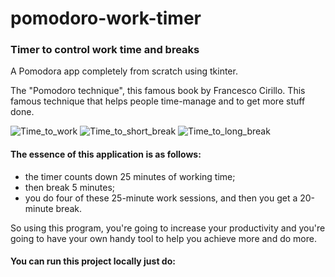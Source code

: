 # pomodoro-work-timer
### Timer to control work time and breaks

A Pomodora app completely from scratch using tkinter.

The "Pomodoro technique", this famous book by Francesco Cirillo.
This famous technique that helps people time-manage and to get more stuff done.

![Time_to_work](https://user-images.githubusercontent.com/99026818/175918141-2a6da4bd-6423-4c44-a3c8-c6f30bdb77ed.jpg)
![Time_to_short_break](https://user-images.githubusercontent.com/99026818/175918145-c5b4a93d-88e9-4da2-86cb-25675e634322.jpg)
![Time_to_long_break](https://user-images.githubusercontent.com/99026818/175918146-e92374f2-34ea-4f4b-b19c-2da51859654c.jpg)

#### The essence of this application is as follows:
- the timer counts down 25 minutes of working time;
- then break 5 minutes;
- you do four of these 25-minute work sessions, and then you get a 20-minute break.

So using this program, you're going to increase your productivity and you're going
to have your own handy tool to help you achieve more and do more.

#### You can run this project locally just do:
